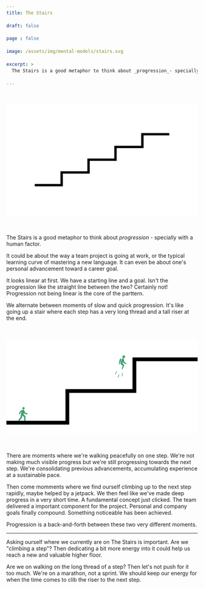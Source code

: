 ```yaml
---
title: The Stairs

draft: false

page : false 

image: /assets/img/mental-models/stairs.svg

excerpt: >
  The Stairs is a good metaphor to think about _progression_- specially with a human factor.

---
```


<img
  alt="A schematic stairs pattern"
  src="/assets/img/mental-models/stairs.svg"
  style="max-height: 480px; margin: 2rem auto"
/>

The Stairs is a good metaphor to think about _progression_ - specially with a
human factor.

It could be about the way a team project is going at work, or the typical
learning curve of mastering a new language. It can even be about one's personal
advancement toward a career goal.

It looks linear at first. We have a starting line and a goal. Isn't the
progression like the straight line between the two? Certainly not! Progression
not being linear is the core of the parttern.

We alternate between moments of slow and quick progression. It's like going up a
stair where each step has a very long thread and a tall riser at the end.

<img
  alt="A schematic stairs with two tiny persons. One is walking. One is climbing a step"
  src="/assets/img/mental-models/stairs-people.svg"
  style="max-height: 480px; margin: 2rem auto"
/>

There are moments where we're walking peacefully on one step. We're not making
much visible progress but we're still progressing towards the next step. We're
consolidating previous advancements, accumulating experience at a sustainable
pace.

Then come momments where we find ourself climbing up to the next step rapidly,
maybe helped by a jetpack. We then feel like we've made deep progress in a
very short time. A fundamental concept just clicked. The team delivered a
important component for the project. Personal and company goals finally
compound. Something noticeable has been achieved.

Progression is a back-and-forth between these two very different moments.

---

Asking ourself where we currently are on The Stairs is important. Are we
"climbing a step"? Then dedicating a bit more energy into it could help us reach
a new and valuable higher floor.

Are we on walking on the long thread of a step? Then let's not push for it too
much. We're on a marathon, not a sprint. We should keep our energy for when the
time comes to clib the riser to the next step.
